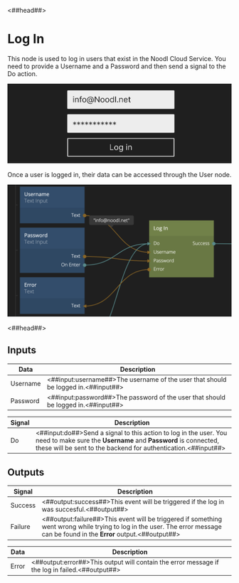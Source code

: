 <##head##>

# Log In

This node is used to log in users that exist in the Noodl Cloud Service. You need to provide a <span class="ndl-data">Username</span> and a <span class="ndl-data">Password</span> and then send a signal to the <span class="ndl-signal">Do</span> action.

<div class="ndl-image-with-background l">

![](./login_visual.png)

</div>

Once a user is logged in, their data can be accessed through the <span class="ndl-data">User</span> node.

<div class="ndl-image-with-background l">

![](./login_node.png)

</div>

<##head##>

## Inputs

| Data                                   | Description                                                                       |
| -------------------------------------- | --------------------------------------------------------------------------------- |
| <span class="ndl-data">Username</span> | <##input:username##>The username of the user that should be logged in.<##input##> |
| <span class="ndl-data">Password</span> | <##input:password##>The password of the user that should be logged in.<##input##> |

| Signal                             | Description                                                                                                                                                                                           |
| ---------------------------------- | ----------------------------------------------------------------------------------------------------------------------------------------------------------------------------------------------------- |
| <span class="ndl-signal">Do</span> | <##input:do##>Send a signal to this action to log in the user. You need to make sure the **Username** and **Password** is connected, these will be sent to the backend for authentication.<##input##> |

## Outputs

| Signal                                  | Description                                                                                                                                                                   |
| --------------------------------------- | ----------------------------------------------------------------------------------------------------------------------------------------------------------------------------- |
| <span class="ndl-signal">Success</span> | <##output:success##>This event will be triggered if the log in was succesful.<##output##>                                                                                     |
| <span class="ndl-signal">Failure</span> | <##output:failure##>This event will be triggered if something went wrong while trying to log in the user. The error message can be found in the **Error** output.<##output##> |

| Data                                | Description                                                                                    |
| ----------------------------------- | ---------------------------------------------------------------------------------------------- |
| <span class="ndl-data">Error</span> | <##output:error##>This output will contain the error message if the log in failed.<##output##> |
